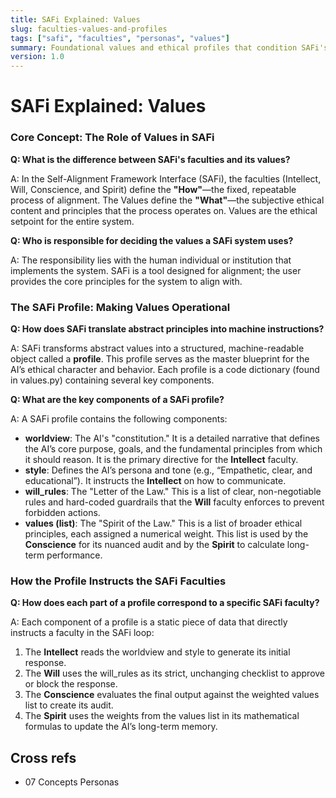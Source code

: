 ```yaml
---
title: SAFi Explained: Values
slug: faculties-values-and-profiles
tags: ["safi", "faculties", "personas", "values"]
summary: Foundational values and ethical profiles that condition SAFi's reasoning and persona behavior.
version: 1.0
---
```


# SAFi Explained: Values

### **Core Concept: The Role of Values in SAFi**

**Q: What is the difference between SAFi's faculties and its values?**

A: In the Self-Alignment Framework Interface (SAFi), the faculties (Intellect, Will, Conscience, and Spirit) define the **"How"**—the fixed, repeatable process of alignment. The Values define the **"What"**—the subjective ethical content and principles that the process operates on. Values are the ethical setpoint for the entire system.

**Q: Who is responsible for deciding the values a SAFi system uses?**

A: The responsibility lies with the human individual or institution that implements the system. SAFi is a tool designed for alignment; the user provides the core principles for the system to align with.

### **The SAFi Profile: Making Values Operational**

**Q: How does SAFi translate abstract principles into machine instructions?**

A: SAFi transforms abstract values into a structured, machine-readable object called a **profile**. This profile serves as the master blueprint for the AI’s ethical character and behavior. Each profile is a code dictionary (found in values.py) containing several key components.

**Q: What are the key components of a SAFi profile?**

A: A SAFi profile contains the following components:

- **worldview**: The AI's "constitution." It is a detailed narrative that defines the AI’s core purpose, goals, and the fundamental principles from which it should reason. It is the primary directive for the **Intellect** faculty.
- **style**: Defines the AI’s persona and tone (e.g., “Empathetic, clear, and educational”). It instructs the **Intellect** on how to communicate.
- **will_rules**: The "Letter of the Law." This is a list of clear, non-negotiable rules and hard-coded guardrails that the **Will** faculty enforces to prevent forbidden actions.
- **values (list)**: The "Spirit of the Law." This is a list of broader ethical principles, each assigned a numerical weight. This list is used by the **Conscience** for its nuanced audit and by the **Spirit** to calculate long-term performance.

### **How the Profile Instructs the SAFi Faculties**

**Q: How does each part of a profile correspond to a specific SAFi faculty?**

A: Each component of a profile is a static piece of data that directly instructs a faculty in the SAFi loop:

1. The **Intellect** reads the worldview and style to generate its initial response.
2. The **Will** uses the will_rules as its strict, unchanging checklist to approve or block the response.
3. The **Conscience** evaluates the final output against the weighted values list to create its audit.
4. The **Spirit** uses the weights from the values list in its mathematical formulas to update the AI’s long-term memory.


## Cross refs
- 07 Concepts Personas

